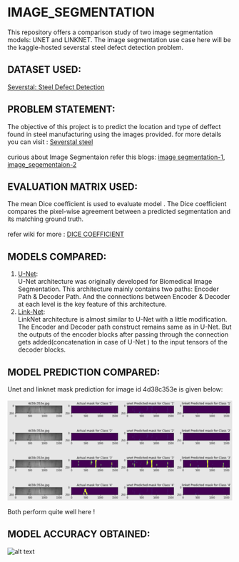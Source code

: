 # IMAGE_SEGMENTATION
This repository offers a comparison study of two image segmentation models: UNET and LINKNET. The image segmentation use case here will be the kaggle-hosted severstal steel defect detection problem.

## DATASET USED:
[Severstal: Steel Defect Detection](https://www.kaggle.com/c/severstal-steel-defect-detection/data)

## PROBLEM STATEMENT: 
The objective of this project is to predict the location and type of deffect found in steel manufacturing using the images provided. for more details you can visit : [Severstal steel](https://www.kaggle.com/c/severstal-steel-defect-detection)<br><br>
curious about Image Segmentaion refer this blogs: 
[image segmentation-1](https://neptune.ai/blog/image-segmentation),
[image_segementaion-2](https://towardsdatascience.com/semantic-image-segmentation-using-fully-convolutional-networks-bf0189fa3eb8)

## EVALUATION MATRIX USED:
The mean Dice coefficient is used to evaluate model . The Dice coefficient compares the pixel-wise agreement between a predicted segmentation and its matching ground truth.<br><br>
refer wiki for more : [DICE COEFFICIENT](https://en.wikipedia.org/wiki/S%C3%B8rensen%E2%80%93Dice_coefficient) 

## MODELS COMPARED:
1. [U-Net](https://arxiv.org/abs/1505.04597):<br> 
U-Net architecture was originally developed for Biomedical Image Segmentation. This architecture mainly contains two paths: Encoder Path & Decoder Path. And the connections between Encoder & Decoder at each level is the key feature of this architecture.<br>
2. [Link-Net](https://arxiv.org/abs/1707.03718):<br>
LinkNet architecture is almost similar to U-Net with a little modification. The Encoder and Decoder path construct remains same as in U-Net. But the outputs of the encoder blocks after passing through the connection gets added(concatenation in case of U-Net ) to the input tensors of the decoder blocks.<br>


## MODEL PREDICTION COMPARED:
Unet and linknet mask prediction for image id 4d38c353e is given below:<br> <br> 
![prediciton for image id:](https://github.com/gourav19102/Image-Segmentation/blob/main/images/result.PNG)

Both perform quite well here !
## MODEL ACCURACY OBTAINED:
![alt text](image.jpg)
